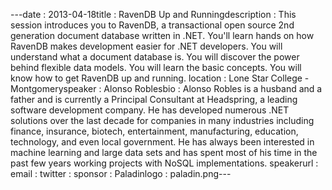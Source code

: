 ---﻿date : 2013-04-18title : RavenDB Up and Runningdescription : This session introduces you to RavenDB, a transactional open source 2nd generation document database written in .NET. You'll learn hands on how RavenDB makes development easier for .NET developers. You will understand what a document database is. You will discover the power behind flexible data models. You will learn the basic concepts. You will know how to get RavenDB up and running.  location : Lone Star College - Montgomeryspeaker : Alonso Roblesbio : Alonso Robles is a husband and a father and is currently a Principal Consultant at Headspring, a leading software development company. He has developed numerous .NET solutions over the last decade for companies in many industries including finance, insurance, biotech, entertainment, manufacturing, education, technology, and even local government. He has always been interested in machine learning and large data sets and has spent most of his time in the past few years working projects with NoSQL implementations.  speakerurl : email : twitter : sponsor : Paladinlogo : paladin.png---